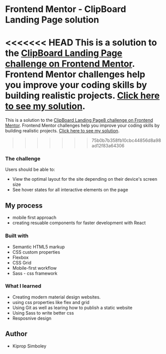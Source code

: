 # Frontend Mentor - ClipBoard Landing Page solution

<<<<<<< HEAD
This is a solution to the [ClipBoard Landing Page challenge on Frontend Mentor](https://www.frontendmentor.io/challenges/clipboard-landing-page-5cc9bccd6c4c91111378ecb9/hub/clipboard-landing-page-DbBCMHHBA). Frontend Mentor challenges help you improve your coding skills by building realistic projects. 
[Click here to see my solution](https://90834e96.easybank-3qg.pages.dev/).
=======
This is a solution to the [ClipBoard Landing Page8 challenge on Frontend Mentor](https://www.frontendmentor.io/challenges/clipboard-landing-page-5cc9bccd6c4c91111378ecb9/hub/clipboard-landing-page-DbBCMHHBA). Frontend Mentor challenges help you improve your coding skills by building realistic projects. 
[Click here to see my solution](https://clipboard-landing-page3400.netlify.app/).
>>>>>>> 75b0b7b358fb10cbc44856d8a98ad12f83a64306

### The challenge

Users should be able to:

- View the optimal layout for the site depending on their device's screen size
- See hover states for all interactive elements on the page

## My process

- mobile first approach
- creating resuable components for faster development with React


### Built with

- Semantic HTML5 markup
- CSS custom properties
- Flexbox
- CSS Grid
- Mobile-first workflow
- Sass - css framework

### What I learned

- Creating modern material design websites.
- using css properties like flex and grid
- Using Git as well as learing how to publish a static website
- Using Sass to write better css
- Resposnive design


## Author

- Kiprop Simboley

